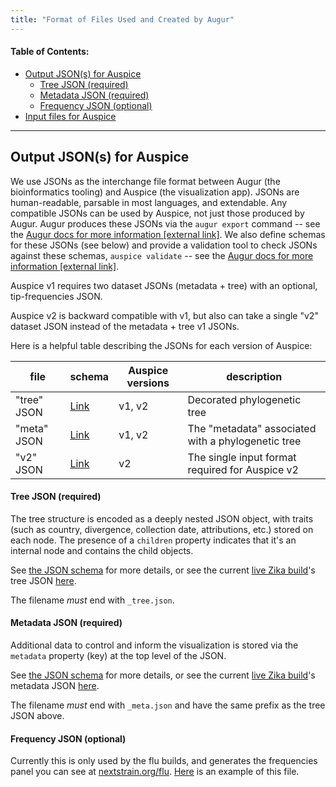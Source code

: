 ```yaml
---
title: "Format of Files Used and Created by Augur"
---
```


#### Table of Contents:
- [Output JSON(s) for Auspice](#output-jsons-for-auspice)
    - [Tree JSON (required)](#tree-json-required)
    - [Metadata JSON (required)](#metadata-json-required)
    - [Frequency JSON (optional)](#frequency-json-optional)
- [Input files for Auspice](#input-files-for-auspice)


---
## Output JSON(s) for Auspice

We use JSONs as the interchange file format between Augur (the bioinformatics tooling) and Auspice (the visualization app).
JSONs are human-readable, parsable in most languages, and extendable.
Any compatible JSONs can be used by Auspice, not just those produced by Augur.
Augur produces these JSONs via the `augur export` command -- see the [Augur docs for more information [external link]](https://nextstrain-augur.readthedocs.io/en/stable/cli.html#export).
We also define schemas for these JSONs (see below) and provide a validation tool to check JSONs against these schemas, `auspice validate` --  see the [Augur docs for more information [external link]](https://nextstrain-augur.readthedocs.io/en/stable/cli.html#validate).

Auspice v1 requires two dataset JSONs (metadata + tree) with an optional, tip-frequencies JSON.

Auspice v2 is backward compatible with v1, but also can take a single "v2" dataset JSON instead of the metadata + tree v1 JSONs.

Here is a helpful table describing the JSONs for each version of Auspice:

| file | schema | Auspice versions | description |
| ---- | ---- | ---- | ---- |
|"tree" JSON | [Link](https://github.com/nextstrain/augur/tree/master/augur/data/schema-export-v1-tree.json) | v1, v2 | Decorated phylogenetic tree |
|"meta" JSON | [Link](https://github.com/nextstrain/augur/tree/master/augur/data/schema-export-v1-meta.json) | v1, v2 | The "metadata" associated with a phylogenetic tree |
|"v2" JSON | [Link](https://github.com/nextstrain/augur/tree/master/augur/data/schema-export-v2.json) | v2 | The single input format required for Auspice v2 |

#### Tree JSON (required)
The tree structure is encoded as a deeply nested JSON object, with traits (such as country, divergence, collection date, attributions, etc.) stored on each node.
The presence of a `children` property indicates that it's an internal node and contains the child objects.

See [the JSON schema](https://github.com/nextstrain/augur/blob/master/augur/data/schema_tree.json) for more details, or see the current [live Zika build](/zika)'s tree JSON [here](http://data.nextstrain.org/zika_tree.json).

The filename _must_ end with `_tree.json`.

#### Metadata JSON (required)

Additional data to control and inform the visualization is stored via the `metadata` property (key) at the top level of the JSON.

See [the JSON schema](https://github.com/nextstrain/augur/blob/master/augur/data/schema_meta.json) for more details, or see the current [live Zika build](/zika)'s metadata JSON [here](http://data.nextstrain.org/zika_meta.json).

The filename _must_ end with `_meta.json` and have the same prefix as the tree JSON above.

#### Frequency JSON (optional)

Currently this is only used by the flu builds, and generates the frequencies panel you can see at [nextstrain.org/flu](/flu). [Here](http://data.nextstrain.org/flu_seasonal_h3n2_ha_2y_tip-frequencies.json) is an example of this file.
